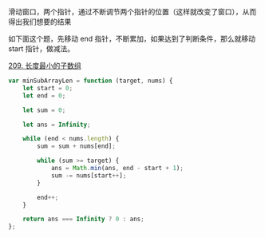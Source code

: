 滑动窗口，两个指针，通过不断调节两个指针的位置（这样就改变了窗口），从而得出我们想要的结果

如下面这个题，先移动 end 指针，不断累加，如果达到了判断条件，那么就移动 start 指针，做减法。

[209. 长度最小的子数组](https://leetcode.cn/problems/minimum-size-subarray-sum/description/)

```js
var minSubArrayLen = function (target, nums) {
    let start = 0;
    let end = 0;

    let sum = 0;

    let ans = Infinity;

    while (end < nums.length) {
        sum = sum + nums[end];

        while (sum >= target) {
            ans = Math.min(ans, end - start + 1);
            sum -= nums[start++];
        }

        end++;
    }

    return ans === Infinity ? 0 : ans;
};
```
